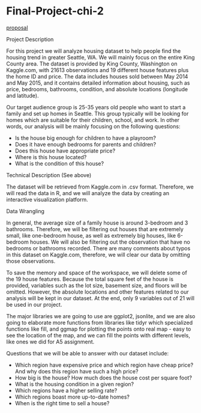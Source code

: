 # Final-Project-chi-2
[proposal](https://docs.google.com/document/d/1mOep_lxr2LQLeeih9Deny1cFTdHPwkqYenRHi5idUKs/edit?usp=sharing)


Project Description

For this project we will analyze housing dataset to help people find the housing trend in greater Seattle, WA. We will mainly focus on the entire King County area. The dataset is provided by King County, Washington on Kaggle.com, with 21613 observations and 19 different house features plus the home ID and price. The data includes houses sold between May 2014 and May 2015, and it contains detailed information about housing, such as price, bedrooms, bathrooms, condition, and absolute locations (longitude and latitude). 

Our target audience group is 25-35 years old people who want to start a family and set up homes in Seattle. This group typically will be looking for homes which are suitable for their children, school, and work. In other words, our analysis will be mainly focusing on the following questions:

- Is the house big enough for children to have a playroom?
- Does it have enough bedrooms for parents and children?
- Does this house have appropriate price?
- Where is this house located?
- What is the condition of this house?
	

Technical Description (See above)

The dataset will be retrieved from Kaggle.com in .csv format. Therefore, we will read the data in R, and we will analyze the data by creating an interactive visualization platform. 

Data Wrangling

In general, the average size of a family house is around 3-bedroom and 3 bathrooms. Therefore, we will be filtering out houses that are extremely small, like one-bedroom house, as well as extremely big houses, like 6-bedroom houses. We will also be filtering out the observation that have no bedrooms or bathrooms recorded. 
There are many comments about typos in this dataset on Kaggle.com, therefore, we will clear our data by omitting those observations.

To save the memory and space of the workspace, we will delete some of the 19 house features. Because the total square feet of the house is provided, variables such as the lot size, basement size, and floors will be omitted. However, the absolute locations and other features related to our analysis will be kept in our dataset. At the end, only 9 variables out of 21 will be used in our project.

The major libraries we are going to use are ggplot2, jsonlite, and we are also going to elaborate more functions from libraries like tidyr which specialized functions like fill, and ggmap for plotting the points onto real map - easy to see the location of the map, and we can fill the points with different levels, like ones we did for A5 assignment. 

Questions that we will be able to answer with our dataset include: 
- Which region have expensive price and which region have cheap price? And why does this region have such a high price?
- How big is the house? How much does the house cost per square foot?
- What is the housing condition in a given region?
- Which regions have a higher selling rate?
- Which regions boast more up-to-date homes?
- When is the right time to sell a house?
